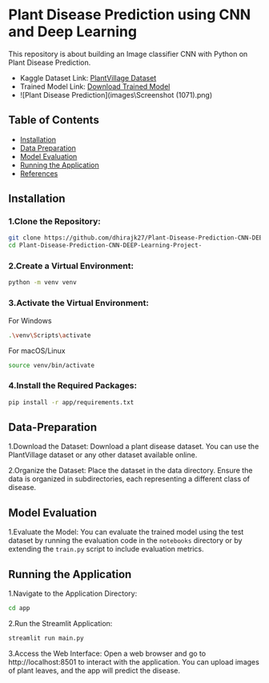 
# Plant Disease Prediction using CNN and Deep Learning

This repository is about building an Image classifier CNN with Python on Plant Disease Prediction.

- Kaggle Dataset Link: [PlantVillage Dataset](https://www.kaggle.com/datasets/abdallahalidev/plantvillage-dataset)
- Trained Model Link: [Download Trained Model](https://drive.google.com/file/d/1rKh-IElSdHTqax7XdfSdZTn-r8T_qWPf/view?usp=drive_link)
- ![Plant Disease Prediction](images\Screenshot (1071).png)

## Table of Contents
- [Installation](#installation)
- [Data Preparation](#data-preparation)
- [Model Evaluation](#model-evaluation)
- [Running the Application](#running-the-application)
- [References](#references)

## Installation

### 1.Clone the Repository:
```bash
git clone https://github.com/dhirajk27/Plant-Disease-Prediction-CNN-DEEP-Learning-Project-.git
cd Plant-Disease-Prediction-CNN-DEEP-Learning-Project-
```

### 2.Create a Virtual Environment:
```bash
python -m venv venv
```

### 3.Activate the Virtual Environment:
For Windows
```bash
.\venv\Scripts\activate
```
For macOS/Linux
```bash
source venv/bin/activate
```

### 4.Install the Required Packages:
```bash 
pip install -r app/requirements.txt
```

## Data-Preparation
1.Download the Dataset:
Download a plant disease dataset. You can use the PlantVillage dataset or any other dataset available online.

2.Organize the Dataset:
Place the dataset in the data directory. Ensure the data is organized in subdirectories, each representing a different class of disease.

## Model Evaluation

1.Evaluate the Model:
You can evaluate the trained model using the test dataset by running the evaluation code in the `notebooks` directory or by extending the `train.py` script to include evaluation metrics.

## Running the Application

1.Navigate to the Application Directory:
```bash
cd app
```

2.Run the Streamlit Application:
```bash
streamlit run main.py
```

3.Access the Web Interface:
Open a web browser and go to http://localhost:8501 to interact with the application. You can upload images of plant leaves, and the app will predict the disease.

